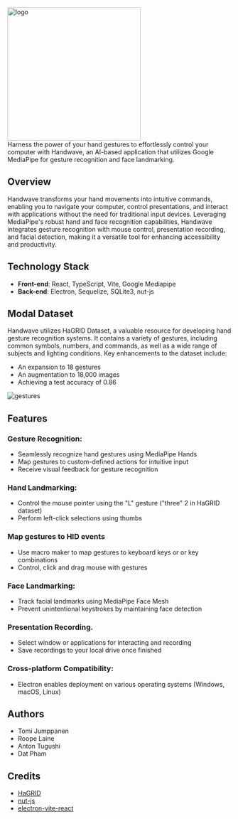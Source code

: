<div>
<img src="https://raw.githubusercontent.com/JumppanenTomi/presentation-tool-with-hand-gestures/master/src/assets/handwave-logo.svg" alt="logo" width="300"/>
<div>
Harness the power of your hand gestures to effortlessly control your computer with Handwave, an AI-based application that utilizes Google MediaPipe for gesture recognition and face landmarking.

## Overview
Handwave transforms your hand movements into intuitive commands, enabling you to navigate your computer, control presentations, and interact with applications without the need for traditional input devices. Leveraging MediaPipe's robust hand and face recognition capabilities, Handwave integrates gesture recognition with mouse control, presentation recording, and facial detection, making it a versatile tool for enhancing accessibility and productivity.

## Technology Stack
- **Front-end**: React, TypeScript, Vite, Google Mediapipe
- **Back-end**: Electron, Sequelize, SQLite3, nut-js

## Modal Dataset
Handwave utilizes HaGRID Dataset, a valuable resource for developing hand gesture recognition systems. It contains a variety of gestures, including common symbols, numbers, and commands, as well as a wide range of subjects and lighting conditions. Key enhancements to the dataset include:
- An expansion to 18 gestures
- An augmentation to 18,000 images
- Achieving a test accuracy of 0.86
<div>
<img src="https://raw.githubusercontent.com/JumppanenTomi/presentation-tool-with-hand-gestures/master/src/assets/gestures.jpg" alt="gestures"/>
<div>

## Features
### Gesture Recognition:
- Seamlessly recognize hand gestures using MediaPipe Hands
- Map gestures to custom-defined actions for intuitive input
- Receive visual feedback for gesture recognition

### Hand Landmarking:
- Control the mouse pointer using the "L" gesture ("three" 2 in HaGRID dataset)
- Perform left-click selections using thumbs

### Map gestures to HID events
- Use macro maker to map gestures to keyboard keys or or key combinations
- Control, click and drag mouse with gestures 

### Face Landmarking:
- Track facial landmarks using MediaPipe Face Mesh
- Prevent unintentional keystrokes by maintaining face detection

### Presentation Recording.
- Select window or applications for interacting and recording
- Save recordings to your local drive once finished

### Cross-platform Compatibility:
- Electron enables deployment on various operating systems (Windows, macOS, Linux)

## Authors
- Tomi Jumppanen
- Roope Laine
- Anton Tugushi
- Dat Pham

## Credits
- [HaGRID](https://github.com/hukenovs/hagrid)
- [nut-js](https://nut-tree.github.io/apidoc/)
- [electron-vite-react](https://github.com/electron-vite/electron-vite-react)
